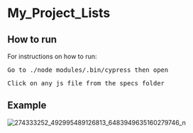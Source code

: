 # My_Project_Lists

## How to run

For instructions on how to run:

<pre>Go to ./node_modules/.bin/cypress then open</pre>

<pre>Click on any js file from the specs folder</pre>

## Example
![274333252_492995489126813_6483949635160279746_n](https://user-images.githubusercontent.com/58964916/156943763-409d8191-8634-415c-ad6f-3d9fefac9246.gif)
